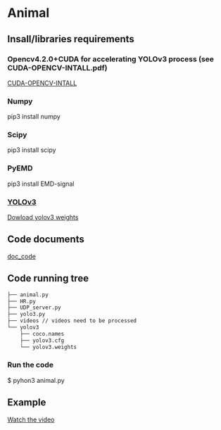 # Animal
## Insall/libraries requirements
### Opencv4.2.0+CUDA for accelerating YOLOv3 process (see CUDA-OPENCV-INTALL.pdf)
[CUDA-OPENCV-INTALL](https://danni203.github.io/animal.github.io/CUDA-OPENCV-INTALL.pdf)
### Numpy
pip3 install numpy
### Scipy
pip3 install scipy
### PyEMD
pip3 install EMD-signal
### [YOLOv3](https://github.com/pjreddie/darknet)
[Dowload yolov3 weights](https://pjreddie.com/media/files/yolov3.weights)
## Code documents
[doc_code](https://danni203.github.io/animal.github.io/doc/animal.html)
## Code running tree

```bash
├── animal.py 
├── HR.py
├── UDP_server.py
├── yolo3.py
├── videos // videos need to be processed
└── yolov3
    ├── coco.names
    ├── yolov3.cfg
    └── yolov3.weights
```
### Run the code
$ pyhon3 animal.py
## Example
[Watch the video](https://danni203.github.io/animal.github.io/record_example.mp4)

